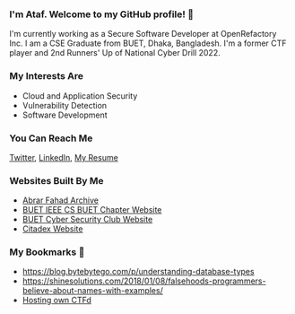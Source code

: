 ### I'm Ataf. Welcome to my GitHub profile! 👋
I'm currently working as a Secure Software Developer at OpenRefactory Inc. I am a CSE Graduate from BUET, Dhaka, Bangladesh. I'm a former CTF player and 2nd Runners' Up of National Cyber Drill 2022.

### My Interests Are
- Cloud and Application Security
- Vulnerability Detection
- Software Development

### You Can Reach Me
[Twitter](https://twitter.com/Fazledyn), [LinkedIn](https://linkedin.com/in/fazledyn), [My Resume](https://docs.google.com/document/d/13-dhpdWqgsIeihfKVK6X48XBdOMK0xqiPnmPW_s6WEk/edit?usp=sharing)

### Websites Built By Me
- [Abrar Fahad Archive](https://abrarfahadarchive.org)
- [BUET IEEE CS BUET Chapter Website](https://ieeecsbuet.org)
- [BUET Cyber Security Club Website](https://buetsec.github.io)
- [Citadex Website](https://citadex.pages.dev)

### My Bookmarks 🔖
- https://blog.bytebytego.com/p/understanding-database-types
- https://shinesolutions.com/2018/01/08/falsehoods-programmers-believe-about-names-with-examples/
- [Hosting own CTFd](https://dev.to/roeeyn/how-to-setup-your-ctfd-platform-with-https-and-ssl-3fda)
